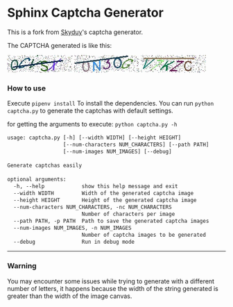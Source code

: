 # Sphinx Captcha Generator

This is a fork from [Skyduy](https://github.com/skyduy/CAPTCHA_generator)'s captcha generator.


The CAPTCHA generated is like this:

![1](https://github.com/davidpierre21/sphinx-captcha/raw/master/samples/0CVSX_a405.jpg)
![2](https://github.com/davidpierre21/sphinx-captcha/raw/master/samples/0N3OG_a404.jpg)
![3](https://github.com/davidpierre21/sphinx-captcha/raw/master/samples/V7KZC_a406.jpg)

### How to use
Execute ```pipenv install``` To install the dependencies. You can run
```python captcha.py```   to generate the captchas with default settings.


for getting the arguments to execute: ```python captcha.py -h```

```
usage: captcha.py [-h] [--width WIDTH] [--height HEIGHT]
                  [--num-characters NUM_CHARACTERS] [--path PATH]
                  [--num-images NUM_IMAGES] [--debug]

Generate captchas easily

optional arguments:
  -h, --help            show this help message and exit
  --width WIDTH         Width of the generated captcha image
  --height HEIGHT       Height of the generated captcha image
  --num-characters NUM_CHARACTERS, -nc NUM_CHARACTERS
                        Number of characters per image
  --path PATH, -p PATH  Path to save the generated captcha images
  --num-images NUM_IMAGES, -n NUM_IMAGES
                        Number of captcha images to be generated
  --debug               Run in debug mode

```
---

### Warning
You may encounter some issues while trying to generate with a different number of letters,
it happens because the width of the string generated is greater than the width of the image canvas.
